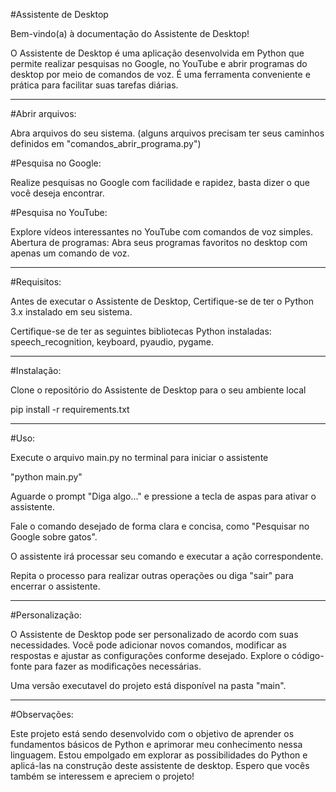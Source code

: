 #Assistente de Desktop

Bem-vindo(a) à documentação do Assistente de Desktop!

O Assistente de Desktop é uma aplicação desenvolvida em Python que permite realizar pesquisas no Google, no YouTube e abrir programas do desktop por meio de comandos de voz. 
É uma ferramenta conveniente e prática para facilitar suas tarefas diárias.

-----------------------------------------------------------------------------------------------------------------------------------------------------------------------------

#Abrir arquivos:

Abra arquivos do seu sistema. (alguns arquivos precisam ter seus caminhos definidos em "comandos_abrir_programa.py")

#Pesquisa no Google:

Realize pesquisas no Google com facilidade e rapidez, basta dizer o que você deseja encontrar.

#Pesquisa no YouTube:

Explore vídeos interessantes no YouTube com comandos de voz simples.
Abertura de programas: Abra seus programas favoritos no desktop com apenas um comando de voz.

-----------------------------------------------------------------------------------------------------------------------------------------------------------------------------

#Requisitos:

Antes de executar o Assistente de Desktop, Certifique-se de ter o Python 3.x instalado em seu sistema.

Certifique-se de ter as seguintes bibliotecas Python instaladas: 
speech_recognition, 
keyboard,
pyaudio,
pygame.

-----------------------------------------------------------------------------------------------------------------------------------------------------------------------------

#Instalação:

Clone o repositório do Assistente de Desktop para o seu ambiente local

pip install -r requirements.txt

-----------------------------------------------------------------------------------------------------------------------------------------------------------------------------

#Uso:

Execute o arquivo main.py no terminal para iniciar o assistente

"python main.py"

Aguarde o prompt "Diga algo..." e pressione a tecla de aspas para ativar o assistente.

Fale o comando desejado de forma clara e concisa, como "Pesquisar no Google sobre gatos".

O assistente irá processar seu comando e executar a ação correspondente.

Repita o processo para realizar outras operações ou diga "sair" para encerrar o assistente.

-----------------------------------------------------------------------------------------------------------------------------------------------------------------------------

#Personalização:

O Assistente de Desktop pode ser personalizado de acordo com suas necessidades. Você pode adicionar novos comandos, modificar as respostas e ajustar as configurações conforme desejado. Explore o código-fonte para fazer as modificações necessárias.

Uma versão executavel do projeto está disponível na pasta "main".

-----------------------------------------------------------------------------------------------------------------------------------------------------------------------------

#Observações:

Este projeto está sendo desenvolvido com o objetivo de aprender os fundamentos básicos de Python e aprimorar meu conhecimento nessa linguagem. Estou empolgado em explorar as possibilidades do Python e aplicá-las na construção deste assistente de desktop. Espero que vocês também se interessem e apreciem o projeto!
